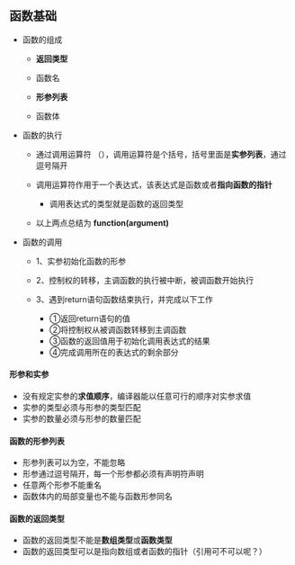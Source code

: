 ## 函数基础



+ 函数的组成

    + **返回类型**

    + 函数名

    + **形参列表**

    + 函数体

        

+ 函数的执行

    + 通过调用运算符 （），调用运算符是个括号，括号里面是**实参列表**，通过逗号隔开 
    + 调用运算符作用于一个表达式，该表达式是函数或者**指向函数的指针**
        + 调用表达式的类型就是函数的返回类型
    
    + 以上两点总结为 **function(argument)**



+ 函数的调用

    + 1、实参初始化函数的形参
    + 2、控制权的转移，主调函数的执行被中断，被调函数开始执行

    + 3、遇到return语句函数结束执行，并完成以下工作
        + ①返回return语句的值
        + ②将控制权从被调函数转移到主调函数
        + ③函数的返回值用于初始化调用表达式的结果
        + ④完成调用所在的表达式的剩余部分



#### 形参和实参

+ 没有规定实参的**求值顺序**，编译器能以任意可行的顺序对实参求值
+ 实参的类型必须与形参的类型匹配
+ 实参的数量必须与形参的数量匹配



#### 函数的形参列表

+ 形参列表可以为空，不能忽略
+ 形参通过逗号隔开，每一个形参都必须有声明符声明
+ 任意两个形参不能重名
+ 函数体内的局部变量也不能与函数形参同名



#### 函数的返回类型

+ 函数的返回类型不能是**数组类型**或**函数类型**
+ 函数的返回类型可以是指向数组或者函数的指针（引用可不可以呢？）







